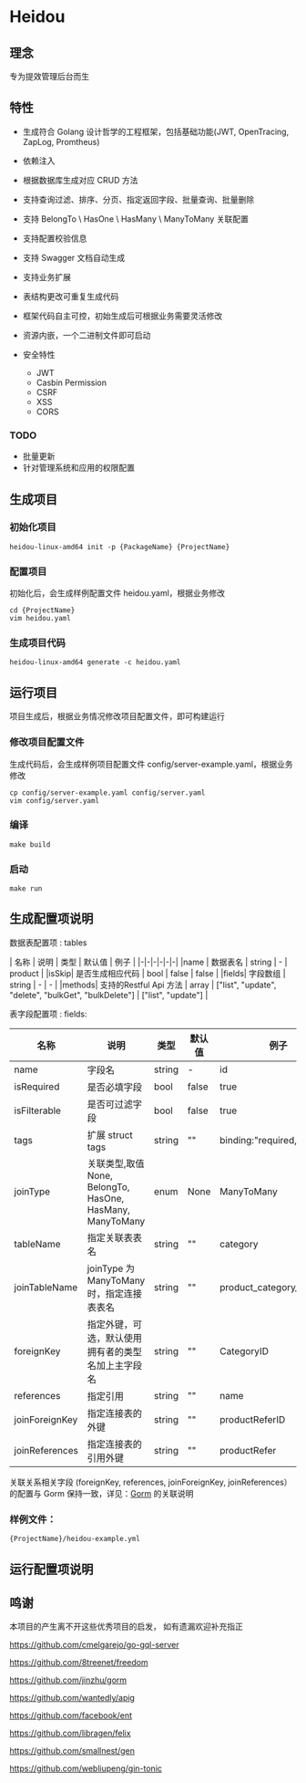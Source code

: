 # Heidou

## 理念 
专为提效管理后台而生

## 特性

- 生成符合 Golang 设计哲学的工程框架，包括基础功能(JWT, OpenTracing, ZapLog, Promtheus)
- 依赖注入
- 根据数据库生成对应 CRUD 方法
- 支持查询过滤、排序、分页、指定返回字段、批量查询、批量删除
- 支持 BelongTo \ HasOne \ HasMany \ ManyToMany 关联配置
- 支持配置校验信息
- 支持 Swagger 文档自动生成
- 支持业务扩展
- 表结构更改可重复生成代码
- 框架代码自主可控，初始生成后可根据业务需要灵活修改
- 资源内嵌，一个二进制文件即可启动

- 安全特性
    - JWT
    - Casbin Permission
    - CSRF
    - XSS
    - CORS


### TODO
- 批量更新
- 针对管理系统和应用的权限配置


## 生成项目

### 初始化项目

    heidou-linux-amd64 init -p {PackageName} {ProjectName}

### 配置项目

初始化后，会生成样例配置文件 heidou.yaml，根据业务修改

    cd {ProjectName}
    vim heidou.yaml

### 生成项目代码
    
    heidou-linux-amd64 generate -c heidou.yaml

## 运行项目

项目生成后，根据业务情况修改项目配置文件，即可构建运行

### 修改项目配置文件

生成代码后，会生成样例项目配置文件 config/server-example.yaml，根据业务修改

    cp config/server-example.yaml config/server.yaml
    vim config/server.yaml

### 编译
    make build

### 启动
    make run

## 生成配置项说明

数据表配置项 : tables

| 名称 | 说明 | 类型 | 默认值 | 例子 |
|-|-|-|-|-|-|
|name | 数据表名 | string | - | product |
|isSkip| 是否生成相应代码 | bool | false | false |
|fields| 字段数组 | string | - | - |
|methods| 支持的Restful Api 方法 | array | ["list", "update", "delete", "bulkGet", "bulkDelete"] | ["list", "update"] |


表字段配置项 : fields:

| 名称 | 说明 | 类型 | 默认值 | 例子 |
|-|-|-|-|-|
|name | 字段名 | string | - | id |
|isRequired| 是否必填字段 | bool | false | true |
|isFilterable| 是否可过滤字段 | bool | false | true |
|tags| 扩展 struct tags | string | "" | binding:"required,max=64" |
|joinType| 关联类型,取值 None, BelongTo, HasOne, HasMany, ManyToMany   | enum | None | ManyToMany |
|tableName| 指定关联表表名 | string | "" | category |
|joinTableName| joinType 为ManyToMany时，指定连接表表名 | string | "" | product_category_relation |
|foreignKey| 指定外键，可选，默认使用拥有者的类型名加上主字段名 | string | "" | CategoryID |
|references| 指定引用 | string | "" | name |
|joinForeignKey| 指定连接表的外键 | string | "" | productReferID |
|joinReferences| 指定连接表的引用外键 | string | "" | productRefer |


关联关系相关字段 (foreignKey, references, joinForeignKey, joinReferences）的配置与 Gorm 保持一致，详见：[Gorm](https://gorm.io/zh_CN/docs) 的关联说明

### 样例文件： 
    
    {ProjectName}/heidou-example.yml

## 运行配置项说明

## 鸣谢

本项目的产生离不开这些优秀项目的启发， 如有遗漏欢迎补充指正

https://github.com/cmelgarejo/go-gql-server

https://github.com/8treenet/freedom

https://github.com/jinzhu/gorm

https://github.com/wantedly/apig

https://github.com/facebook/ent

https://github.com/libragen/felix

https://github.com/smallnest/gen

https://github.com/webliupeng/gin-tonic